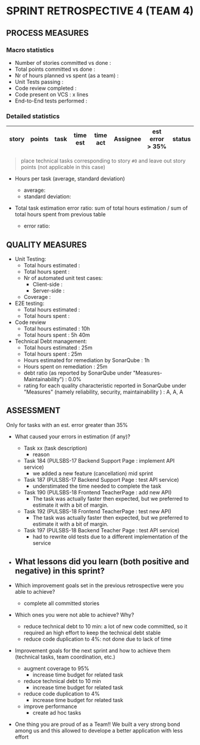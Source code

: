 SPRINT RETROSPECTIVE 4 (TEAM 4)
=====================================

## PROCESS MEASURES 

### Macro statistics

- Number of stories committed vs done :
- Total points committed vs done :
- Nr of hours planned vs spent (as a team) :
- Unit Tests passing :
- Code review completed :
- Code present on VCS : x lines
- End-to-End tests performed :

### Detailed statistics

| story | points | task | time est | time act | Assignee               | est error > 35%      | status |
| ----- | ------ | ---- | -------- | -------- | ---------------------- | -------------------- | ------ |

> place technical tasks corresponding to story `#0` and leave out story points (not applicable in this case)

- Hours per task (average, standard deviation)
  - average: 
  - standard deviation: 

- Total task estimation error ratio: sum of total hours estimation / sum of total hours spent from previous table
  - error ratio: 

## QUALITY MEASURES

- Unit Testing:
  - Total hours estimated : 
  - Total hours spent : 
  - Nr of automated unit test cases:
    - Client-side : 
    - Server-side : 
  - Coverage : 
- E2E testing:
  - Total hours estimated : 
  - Total hours spent : 
- Code review
  - Total hours estimated : 10h
  - Total hours spent : 5h 40m
- Technical Debt management:
  - Total hours estimated : 25m
  - Total hours spent : 25m
  - Hours estimated for remediation by SonarQube : 1h
  - Hours spent on remediation : 25m
  - debt ratio (as reported by SonarQube under "Measures-Maintainability") : 0.0%
  - rating for each quality characteristic reported in SonarQube under "Measures" (namely reliability, security, maintainability ) : A, A, A

## ASSESSMENT

Only for tasks with an est. error greater than 35% 

- What caused your errors in estimation (if any)?
  - Task xx (task description)
    - reason
  - Task 184 (PULSBS-17 Backend Support Page : implement API service)
	  - we added a new feature (cancellation) mid sprint
  - Task 187 (PULSBS-17 Backend Support Page : test API service)
      - understimated the time needed to complete the task 
  - Task 190 (PULSBS-18 Frontend TeacherPage : add new API)
	  - The task was actually faster then expected, but we preferred to estimate it with a bit of margin. 
  - Task 192 (PULSBS-18 Frontend TeacherPage : test new API)
	  - The task was actually faster then expected, but we preferred to estimate it with a bit of margin. 
  - Task 197 (PULSBS-18 Backend Teacher Page : test API service)
      - had to rewrite old tests due to a different implementation of the service

- What lessons did you learn (both positive and negative) in this sprint?
  - 
<!-- OLD THINGS
  - POSITIVE
    - initial discussion about page design improves the quality of the development process
    - sometimes asking colleagues for help can save a lot of time
  - NEGATIVE
    - understimate a task that you are doing alone for first time
-->

- Which improvement goals set in the previous retrospective were you able to achieve? 
  - complete all committed stories

- Which ones you were not able to achieve? Why?

  - reduce technical debt to 10 min: a lot of new code committed, so it required an high effort to keep the technical debt stable
  - reduce code duplication to 4%: not done due to lack of time

- Improvement goals for the next sprint and how to achieve them (technical tasks, team coordination, etc.)
  - augment coverage to 95% 
    * increase time budget for related task
  - reduce technical debt to 10 min
    * increase time budget for related task
  - reduce code duplication to 4%
    * increase time budget for related task
  - improve performance 
    * create ad hoc tasks
    
- One thing you are proud of as a Team!!
  We built a very strong bond among us and this allowed to develope a better application with less effort 
